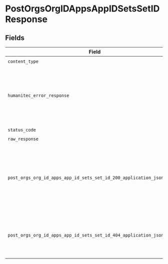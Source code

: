 # PostOrgsOrgIDAppsAppIDSetsSetIDResponse


## Fields

| Field                                                                                                 | Type                                                                                                  | Required                                                                                              | Description                                                                                           |
| ----------------------------------------------------------------------------------------------------- | ----------------------------------------------------------------------------------------------------- | ----------------------------------------------------------------------------------------------------- | ----------------------------------------------------------------------------------------------------- |
| `content_type`                                                                                        | *str*                                                                                                 | :heavy_check_mark:                                                                                    | N/A                                                                                                   |
| `humanitec_error_response`                                                                            | [Optional[shared.HumanitecErrorResponse]](../../models/shared/humanitecerrorresponse.md)              | :heavy_minus_sign:                                                                                    | Deployment Delta is incompatible with the Deployment Set specified by `setId`.<br/><br/>              |
| `status_code`                                                                                         | *int*                                                                                                 | :heavy_check_mark:                                                                                    | N/A                                                                                                   |
| `raw_response`                                                                                        | [requests.Response](https://requests.readthedocs.io/en/latest/api/#requests.Response)                 | :heavy_minus_sign:                                                                                    | N/A                                                                                                   |
| `post_orgs_org_id_apps_app_id_sets_set_id_200_application_json_string`                                | *Optional[str]*                                                                                       | :heavy_minus_sign:                                                                                    | A Deployment Delta which if applied to the Set with ID `sourceSetId` gives the Set with ID `setId`.<br/><br/> |
| `post_orgs_org_id_apps_app_id_sets_set_id_404_application_json_string`                                | *Optional[str]*                                                                                       | :heavy_minus_sign:                                                                                    | No Deployment Set with ID `setId` found in Application.<br/><br/>                                     |